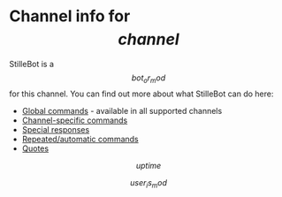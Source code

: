 # Channel info for $$channel$$

StilleBot is a $$bot_or_mod$$ for this channel. You can find out more about what
StilleBot can do here:

* [Global commands](https://rosuav.github.io/StilleBot/commands/) - available in
  all supported channels
* [Channel-specific commands](commands)
* [Special responses](specials)
* [Repeated/automatic commands](repeats)
* [Quotes](quotes)

$$uptime$$

$$user_is_mod$$

<!-- TODO: Configs
* Notice Me (only if useful remotely) - enabled, followers-only, keyword, and timeout
* Count Participant Activity?
* Report Transcoding
* Enable/Disable quotes (or should this go on /quotes ?)
* Timezone
-->
